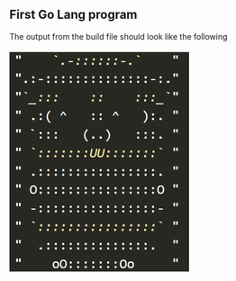 ## First Go Lang program

The output from the build file should look like the following 
####
![Gopher](gopherACII.png)
